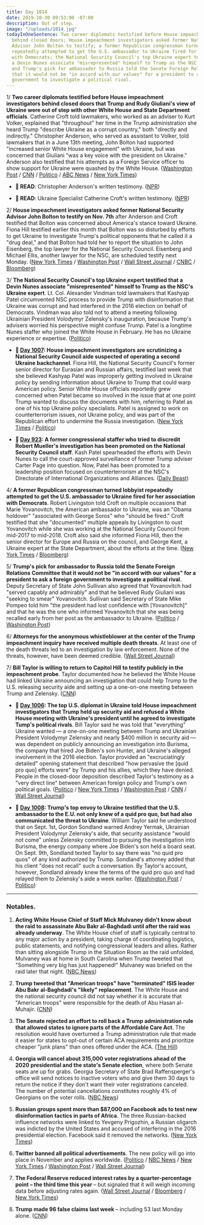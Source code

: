 ```yaml
---
title: Day 1014
date: 2019-10-30 09:53:00 -07:00
description: Out of step.
image: "/uploads/1014.jpg"
todayInOneSentence: Two career diplomats testified before House impeachment investigators
  behind closed doors; House impeachment investigators asked former National Security
  Advisor John Bolton to testify; a former Republican congressman turned lobbyist
  repeatedly attempted to get the U.S. ambassador to Ukraine fired for her association
  with Democrats; the National Security Council's top Ukraine expert testified that
  a Devin Nunes associate "misrepresented" himself to Trump as the NSC's Ukraine expert;
  and Trump's pick for ambassador to Russia told the Senate Foreign Relations Committee
  that it would not be "in accord with our values" for a president to ask a foreign
  government to investigate a political rival.
---
```


1/ **Two career diplomats testified before House impeachment investigators behind closed doors that Trump and Rudy Giuliani's view of Ukraine were out of step with other White House and State Department officials**. Catherine Croft told lawmakers, who worked as an adviser to Kurt Volker, explained that "throughout" her time in the Trump administration she heard Trump "describe Ukraine as a corrupt country," both "directly and indirectly." Christopher Anderson, who served as assistant to Volker, told lawmakers that in a June 13th meeting, John Bolton had supported "increased senior White House engagement" with Ukraine, but was concerned that Giuliani "was a key voice with the president on Ukraine." Anderson also testified that his attempts as a Foreign Service officer to show support for Ukraine were quashed by the White House. ([Washington Post](https://www.washingtonpost.com/world/national-security/testimony-from-career-diplomats-to-outline-trumps-dark-view-of-ukraine/2019/10/29/1681d293-f23c-476a-bdd8-35244e23d66a_story.html) / [CNN](https://www.cnn.com/2019/10/30/politics/foreign-service-officers-deposition-rudy-giuliani-john-bolton/index.html) / [Politico](https://www.politico.com/news/2019/10/30/state-department-trump-shadow-diplomacy-ukraine-061641) / [ABC News](https://abcnews.go.com/Politics/state-department-officials-set-testify-trump-impeachment-probe/story?id=66618874) / [New York Times](https://www.nytimes.com/2019/10/30/us/politics/trump-impeachment-inquiry-updates.html))

* **📝 READ**: Christopher Anderson's written testimony. ([NPR](https://www.npr.org/2019/10/30/774552056/read-christopher-andersons-written-testimony-in-impeachment-inquiry))

* **📝 READ**: Ukraine Specialist Catherine Croft's written testimony. ([NPR](https://www.npr.org/2019/10/30/774544638/read-ukraine-specialist-catherine-crofts-written-testimony-in-impeachment-inquir))

2/ **House impeachment investigators asked former National Security Advisor John Bolton to testify on Nov. 7th** after Anderson and Croft testified that Bolton was concerned about America's stance toward Ukraine. Fiona Hill testified earlier this month that Bolton was so disturbed by efforts to get Ukraine to investigate Trump's political opponents that he called it a "drug deal," and that Bolton had told her to report the situation to John Eisenberg, the top lawyer for the National Security Council. Eisenberg and Michael Ellis, another lawyer for the NSC, are scheduled testify next Monday. ([New York Times](https://www.nytimes.com/2019/10/30/us/politics/trump-impeachment-inquiry-updates.html) / [Washington Post](https://www.washingtonpost.com/politics/trump-impeachment-inquiry-live-updates/2019/10/30/4967f32c-fa94-11e9-ac8c-8eced29ca6ef_story.html) / [Wall Street Journal](https://www.wsj.com/articles/ukraine-adviser-to-testify-john-bolton-warned-u-s-diplomats-about-giuliani-11572426000) / [CNBC](https://www.cnbc.com/2019/10/30/date-set-for-john-bolton-testimony-in-trump-impeachment-probe.html) / [Bloomberg](https://www.bloomberg.com/news/articles/2019-10-30/aide-to-say-bolton-saw-giuliani-obstacle-impeachment-update))

3/ **The National Security Council's top Ukraine expert testified that a Devin Nunes associate "misrepresented" himself to Trump as the NSC's Ukraine expert**. Lt. Col. Alexander Vindman told lawmakers that Kashyap Patel circumvented NSC process to provide Trump with disinformation that Ukraine was corrupt and had interfered in the 2016 election on behalf of Democrats. Vindman was also told not to attend a meeting following Ukrainian President Volodymyr Zelensky's inauguration, because Trump's advisers worried his perspective might confuse Trump. Patel is a longtime Nunes staffer who joined the White House in February. He has no Ukraine experience or expertise. ([Politico](https://www.politico.com/news/2019/10/30/nunes-acolyte-misrepresented-himself-to-trump-as-ukraine-expert-061763))

* **📌 [Day 1007](https://whatthefuckjusthappenedtoday.com/2019/10/23/day-1007/#4-house-impeachment-investigators-ar): House impeachment investigators are scrutinizing a National Security Council aide suspected of operating a second Ukraine backchannel**. Fiona Hill, the National Security Council's former senior director for Eurasian and Russian affairs, testified last week that she believed Kashyap Patel was improperly getting involved in Ukraine policy by sending information about Ukraine to Trump that could warp American policy. Senior White House officials reportedly grew concerned when Patel became so involved in the issue that at one point Trump wanted to discuss the documents with him, referring to Patel as one of his top Ukraine policy specialists. Patel is assigned to work on counterterrorism issues, not Ukraine policy, and was part of the Republican effort to undermine the Russia investigation. ([New York Times](https://www.nytimes.com/2019/10/23/us/politics/kash-patel-ukraine.html) / [Politico](https://www.politico.com/news/2019/10/23/nunes-protege-ukraine-trump-055837))

* **📌 [Day 923](https://whatthefuckjusthappenedtoday.com/2019/07/31/day-923/#4-a-former-congressional-staffer-who): A former congressional staffer who tried to discredit Robert Mueller's investigation has been promoted on the National Security Council staff**. Kash Patel spearheaded the efforts with Devin Nunes to call the court-approved surveillance of former Trump adviser Carter Page into question. Now, Patel has been promoted to a leadership position focused on counterterrorism at the NSC's Directorate of International Organizations and Alliances. ([Daily Beast](https://www.thedailybeast.com/kash-patel-devin-nunes-ally-who-fought-russia-probe-gets-senior-white-house-national-security-job))

4/ **A former Republican congressman turned lobbyist repeatedly attempted to get the U.S. ambassador to Ukraine fired for her association with Democrats**. Robert Livingston told Croft on multiple occasions that Marie Yovanovitch, the American ambassador to Ukraine, was an "Obama holdover" "associated with George Soros" who "should be fired." Croft testified that she "documented" multiple appeals by Livingston to oust Yovanovitch while she was working at the National Security Council from mid-2017 to mid-2018. Croft also said she informed Fiona Hill, then the senior director for Europe and Russia on the council, and George Kent, a Ukraine expert at the State Department, about the efforts at the time. ([New York Times](https://www.nytimes.com/2019/10/30/us/politics/robert-livingston-ukraine-impeachment.html) / [Bloomberg](https://www.bloomberg.com/news/articles/2019-10-30/aide-to-say-bolton-saw-giuliani-obstacle-impeachment-update))

5/ **Trump's pick for ambassador to Russia told the Senate Foreign Relations Committee that it would not be "in accord with our values" for a president to ask a foreign government to investigate a political rival**. Deputy Secretary of State John Sullivan also agreed that Yovanovitch had "served capably and admirably" and that he believed Rudy Giuliani was "seeking to smear" Yovanovitch. Sullivan said Secretary of State Mike Pompeo told him "the president had lost confidence with \[Yovanovitch\]" and that he was the one who informed Yovanovitch that she was being recalled early from her post as the ambassador to Ukraine. ([Politico](https://www.politico.com/news/2019/10/30/john-sullivan-ukraine-phone-call-061694) / [Washington Post](https://www.washingtonpost.com/national-security/senate-democrats-grill-trumps-ambassador-pick-on-ukraine-impeachment/2019/10/30/351a00fa-fb1f-11e9-8190-6be4deb56e01_story.html))

6/ **Attorneys for the anonymous whistleblower at the center of the Trump impeachment inquiry have received multiple death threats**. At least one of the death threats led to an investigation by law enforcement. None of the threats, however, have been deemed credible. ([Wall Street Journal](https://www.wsj.com/articles/house-panels-hear-officialsconcerns-about-trumps-ukraine-call-11572357591?emailToken=e0357b8f04bf73dd5f3d067eda93320c8ggzngH47s6DK\+exBp5BwYZ3e7RvGTlJsMPpmJg\+2GJzrJt859vIIP0sTfpi\+imgrIjRVeXlCPhttZb4bt7htxO\+Ry4LiOuvXRAfxkYoCrlcNk/Ckn\+HP70IQcHrfmbK&reflink=article_copyURL_share))

7/ **Bill Taylor is willing to return to Capitol Hill to testify publicly in the impeachment probe**. Taylor documented how he believed the White House had linked Ukraine announcing an investigation that could help Trump to the U.S. releasing security aide and setting up a one-on-one meeting between Trump and Zelensky. ([CNN](https://www.cnn.com/2019/10/30/politics/bill-taylor-willing-testify-publicly/index.html))

* **📌 [Day 1006](https://whatthefuckjusthappenedtoday.com/2019/10/22/day-1006/#1-the-top-u-s-diplomat-in-ukraine-to): The top U.S. diplomat in Ukraine told House impeachment investigators that Trump held up security aid and refused a White House meeting with Ukraine's president until he agreed to investigate Tump's political rivals**. Bill Taylor said he was told that "everything" Ukraine wanted — a one-on-one meeting between Trump and Ukrainian President Volodymyr Zelensky and nearly $400 million in security aid — was dependent on publicly announcing an investigation into Burisma, the company that hired Joe Biden's son Hunter, and Ukraine's alleged involvement in the 2016 election. Taylor provided an "excruciatingly detailed" opening statement that described "how pervasive the \[quid pro quo\] efforts were" by Trump and his allies, which they have denied. People in the closed-door deposition described Taylor's testimony as a "very direct line" between American foreign policy and Trump's own political goals. ([Politico](https://www.politico.com/news/2019/10/22/william-taylor-ukraine-testimony-trump-054259) / [New York Times](https://www.nytimes.com/2019/10/22/us/trump-impeachment-ukraine.html) / [Washington Post](https://www.washingtonpost.com/powerpost/diplomat-who-raised-alarm-about-withholding-aid-to-ukraine-testifies-in-impeachment-probe/2019/10/22/086fb850-f436-11e9-8cf0-4cc99f74d127_story.html) / [CNN](https://www.cnn.com/2019/10/22/politics/bill-taylor-deposition-text-messages/) / [Wall Street Journal](https://www.wsj.com/articles/diplomat-to-face-questions-about-ukraine-aid-concerns-11571750496))

* **📌 [Day 1008](https://whatthefuckjusthappenedtoday.com/2019/10/24/day-1008/#3-trumps-top-envoy-to-ukraine-testif): Trump's top envoy to Ukraine testified that the U.S. ambassador to the E.U. not only knew of a quid pro quo, but had also communicated the threat to Ukraine**. William Taylor said he understood that on Sept. 1st, Gordon Sondland warned Andrey Yermak, Ukrainian President Volodymyr Zelensky's aide, that security assistance "would not come" unless Zelensky committed to pursuing the investigation into Burisma, the energy company where Joe Biden's son held a board seat. On Sept. 9th, Sondland texted Taylor to say there was "no quid pro quos" of any kind authorized by Trump. Sondland's attorney added that his client "does not recall" such a conversation. By Taylor's account, however, Sondland already knew the terms of the quid pro quo and had relayed them to Zelensky's aide a week earlier. ([Washington Post](https://www.washingtonpost.com/national-security/us-ambassador-to-eu-does-not-recall-threatening-ukraine-over-funding-attorney-says/2019/10/23/d2232f9e-f5c4-11e9-8cf0-4cc99f74d127_story.html) / [Politico](https://www.politico.com/news/2019/10/23/gordon-sondland-william-taylor-ukraine-testimony-055825))

---

### Notables.

1. **Acting White House Chief of Staff Mick Mulvaney didn't know about the raid to assassinate Abu Bakr al-Baghdadi until after the raid was already underway**. The White House chief of staff is typically central to any major action by a president, taking charge of coordinating logistics, public statements, and notifying congressional leaders and allies. Rather than sitting alongside Trump in the Situation Room as the raid unfolded, Mulvaney was at home in South Carolina when Trump tweeted that "Something very big has just happened!" Mulvaney was briefed on the raid later that night. ([NBC News](https://www.nbcnews.com/politics/white-house/mulvaney-was-left-dark-al-baghdadi-operation-n1073731))

2. **Trump tweeted that "American troops" have "terminated" ISIS leader Abu Bakr al-Baghdadi's "likely" replacement**. The White House and the national security council did not say whether it is accurate that "American troops" were responsible for the death of Abu Hasan al-Muhajir. ([CNN](https://www.cnn.com/2019/10/29/politics/trump-al-muhajir-dead/index.html))

3. **The Senate rejected an effort to roll back a Trump administration rule that allowed states to ignore parts of the Affordable Care Act**. The resolution would have overturned a Trump administration rule that made it easier for states to opt-out of certain ACA requirements and prioritize cheaper "junk plans" than ones offered under the ACA. ([The Hill](https://thehill.com/homenews/senate/468124-senate-blocks-effort-to-roll-back-trumps-obamacare-rule))

4. **Georgia will cancel about 315,000 voter registrations ahead of the 2020 presidential and the state's Senate election**, where both Senate seats are up for grabs. Georgia Secretary of State Brad Raffensperger's office will send notices to inactive voters who and give them 30 days to return the notice if they don't want their voter registrations canceled. The number of potential cancellations constitutes roughly 4% of Georgians on the voter rolls. ([NBC News](https://www.nbcnews.com/politics/politics-news/georgia-plans-remove-over-300-000-inactive-voters-its-rolls-n1073626))

5. **Russian groups spent more than $87,000 on Facebook ads to test new disinformation tactics in parts of Africa**. The three Russian-backed influence networks were linked to Yevgeny Prigozhin, a Russian oligarch was indicted by the United States and accused of interfering in the 2016 presidential election. Facebook said it removed the networks. ([New York Times](https://www.nytimes.com/2019/10/30/technology/russia-facebook-disinformation-africa.html))

6. **Twitter banned all political advertisements**. The new policy will go into place in November and applies worldwide. ([Politico](https://www.politico.com/news/2019/10/30/twitter-dropping-all-political-ads-000308) / [NBC News](https://www.nbcnews.com/tech/tech-news/twitter-stop-accepting-political-ads-n1074171) / [New York Times](https://www.nytimes.com/2019/10/30/technology/twitter-political-ads-ban.html) / [Washington Post](https://www.washingtonpost.com/technology/2019/10/30/twitter-ban-all-political-ads-amid-election-uproar/) / [Wall Street Journal](https://www.wsj.com/articles/twitter-to-no-longer-accept-political-ads-11572466313))

7. **The Federal Reserve reduced interest rates by a quarter-percentage point – the third time this year** – but signaled that it will weigh incoming data before adjusting rates again. ([Wall Street Journal](https://www.wsj.com/articles/fed-cuts-rates-by-quarter-point-11572458556) / [Bloomberg](https://www.bloomberg.com/news/articles/2019-10-30/fed-cuts-rates-by-quarter-point-while-hinting-at-a-policy-pause) / [New York Times](https://www.nytimes.com/2019/10/30/business/economy/federal-reserve-interest-rates.html))

8. **Trump made 96 false claims last week** – including 53 last Monday alone. ([CNN](https://www.cnn.com/2019/10/30/politics/fact-check-trump-96-false-claims-ukraine/))